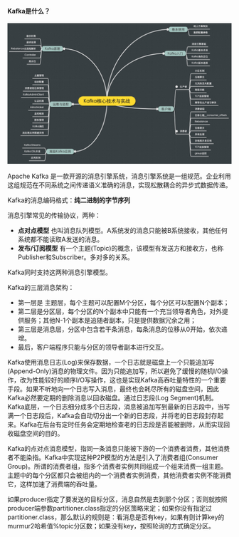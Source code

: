 #### Kafka是什么？

![kafka](../images/kafka学习导图.jpg)

Apache Kafka 是一款开源的消息引擎系统，消息引擎系统是一组规范。企业利用这组规范在不同系统之间传递语义准确的消息，实现松散耦合的异步式数据传递。

Kafka的消息编码格式：**纯二进制的字节序列**

消息引擎常见的传输协议，两种：

- **点对点模型** 也叫消息队列模型。A系统发的消息只能被B系统接收，其他任何系统都不能读取A发送的消息。
- **发布/订阅模型** 有一个主题(Topic)的概念，该模型有发送方和接收方，也称Publisher和Subscriber。多对多的关系。

Kafka同时支持这两种消息引擎模型。

Kafka的三层消息架构：

- 第一层是 主题层，每个主题可以配置M个分区，每个分区可以配置N个副本；
- 第二层是分区层，每个分区的N个副本中只能有一个充当领导者角色，对外提供服务；其他N-1个副本是追随者副本，只是提供数据冗余之用；
- 第三层是消息层，分区中包含若干条消息，每条消息的位移从0开始，依次递增。
- 最后，客户端程序只能与分区的领导者副本进行交互。

Kafka使用消息日志(Log)来保存数据，一个日志就是磁盘上一个只能追加写(Append-Only)消息的物理文件。因为只能追加写，所以避免了缓慢的随机I/O操作，改为性能较好的顺序I/O写操作，这也是实现Kafka高吞吐量特性的一个重要手段。如果不听地向一个日志写入消息，最终也会耗尽所有的磁盘空间，因此Kafka必然要定期的删除消息以回收磁盘。通过日志段(Log Segment)机制。Kafka底层，一个日志细分成多个日志段，消息被追加写到最新的日志段中，当写满一个日志段后，Kafka会自动切分出一个新的日志段，并将老的日志段封存起来。Kafka在后台有定时任务会定期地检查老的日志段是否能被删除，从而实现回收磁盘空间的目的。

Kafka的点对点消息模型，指同一条消息只能被下游的一个消费者消费，其他消费者不能染指。Kafka中实现这种P2P模型的方法是引入了消费者组(Consumer Group)。所谓的消费者组，指多个消费者实例共同组成一个组来消费一组主题。主题中的每个分区都只会被组内的一个消费者实例消费，其他消费者实例不能消费它，这样加速了消费端的吞吐量。

 如果producer指定了要发送的目标分区，消息自然是去到那个分区；否则就按照producer端参数partitioner.class指定的分区策略来定；如果你没有指定过partitioner.class，那么默认的规则是：看消息是否有key，如果有则计算key的murmur2哈希值%topic分区数；如果没有key，按照轮询的方式确定分区。